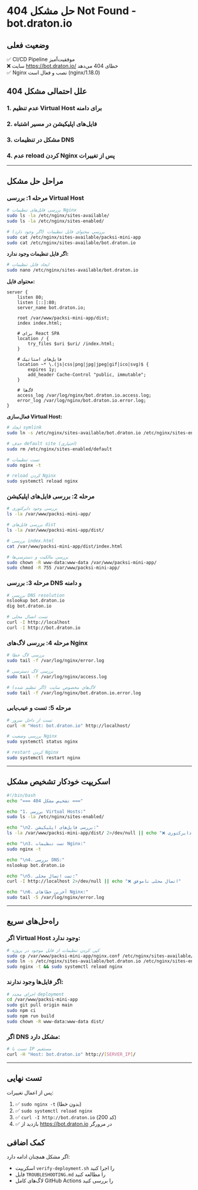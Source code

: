 # حل مشکل 404 Not Found - bot.draton.io

## وضعیت فعلی
✅ CI/CD Pipeline موفقیت‌آمیز  
❌ سایت https://bot.draton.io/ خطای 404 می‌دهد  
✅ Nginx نصب و فعال است (nginx/1.18.0)

## علل احتمالی مشکل 404

### 1. عدم تنظیم Virtual Host برای دامنه
### 2. فایل‌های اپلیکیشن در مسیر اشتباه
### 3. مشکل در تنظیمات DNS
### 4. عدم reload کردن Nginx پس از تغییرات

---

## مراحل حل مشکل

### مرحله 1: بررسی Virtual Host

```bash
# بررسی فایل‌های تنظیمات Nginx
sudo ls -la /etc/nginx/sites-available/
sudo ls -la /etc/nginx/sites-enabled/

# بررسی محتوای فایل تنظیمات (اگر وجود دارد)
sudo cat /etc/nginx/sites-available/packsi-mini-app
sudo cat /etc/nginx/sites-available/bot.draton.io
```

**اگر فایل تنظیمات وجود ندارد:**

```bash
# ایجاد فایل تنظیمات
sudo nano /etc/nginx/sites-available/bot.draton.io
```

**محتوای فایل:**
```nginx
server {
    listen 80;
    listen [::]:80;
    server_name bot.draton.io;
    
    root /var/www/packsi-mini-app/dist;
    index index.html;
    
    # برای React SPA
    location / {
        try_files $uri $uri/ /index.html;
    }
    
    # فایل‌های استاتیک
    location ~* \.(js|css|png|jpg|jpeg|gif|ico|svg)$ {
        expires 1y;
        add_header Cache-Control "public, immutable";
    }
    
    # لاگ‌ها
    access_log /var/log/nginx/bot.draton.io.access.log;
    error_log /var/log/nginx/bot.draton.io.error.log;
}
```

**فعال‌سازی Virtual Host:**
```bash
# ایجاد symlink
sudo ln -s /etc/nginx/sites-available/bot.draton.io /etc/nginx/sites-enabled/

# حذف default site (اختیاری)
sudo rm /etc/nginx/sites-enabled/default

# تست تنظیمات
sudo nginx -t

# reload کردن Nginx
sudo systemctl reload nginx
```

### مرحله 2: بررسی فایل‌های اپلیکیشن

```bash
# بررسی وجود دایرکتوری
ls -la /var/www/packsi-mini-app/

# بررسی فایل‌های dist
ls -la /var/www/packsi-mini-app/dist/

# بررسی index.html
cat /var/www/packsi-mini-app/dist/index.html

# بررسی مالکیت و دسترسی‌ها
sudo chown -R www-data:www-data /var/www/packsi-mini-app/
sudo chmod -R 755 /var/www/packsi-mini-app/
```

### مرحله 3: بررسی DNS و دامنه

```bash
# بررسی DNS resolution
nslookup bot.draton.io
dig bot.draton.io

# تست اتصال محلی
curl -I http://localhost
curl -I http://bot.draton.io
```

### مرحله 4: بررسی لاگ‌های Nginx

```bash
# بررسی لاگ خطا
sudo tail -f /var/log/nginx/error.log

# بررسی لاگ دسترسی
sudo tail -f /var/log/nginx/access.log

# لاگ‌های مخصوص سایت (اگر تنظیم شده)
sudo tail -f /var/log/nginx/bot.draton.io.error.log
```

### مرحله 5: تست و عیب‌یابی

```bash
# تست از داخل سرور
curl -H "Host: bot.draton.io" http://localhost/

# بررسی وضعیت Nginx
sudo systemctl status nginx

# restart کردن Nginx
sudo systemctl restart nginx
```

---

## اسکریپت خودکار تشخیص مشکل

```bash
#!/bin/bash
echo "=== تشخیص مشکل 404 ==="

echo "1. بررسی Virtual Hosts:"
sudo ls -la /etc/nginx/sites-enabled/

echo "\n2. بررسی فایل‌های اپلیکیشن:"
ls -la /var/www/packsi-mini-app/dist/ 2>/dev/null || echo "❌ دایرکتوری dist وجود ندارد"

echo "\n3. تست تنظیمات Nginx:"
sudo nginx -t

echo "\n4. بررسی DNS:"
nslookup bot.draton.io

echo "\n5. تست اتصال محلی:"
curl -I http://localhost 2>/dev/null || echo "❌ اتصال محلی ناموفق"

echo "\n6. آخرین خطاهای Nginx:"
sudo tail -5 /var/log/nginx/error.log
```

---

## راه‌حل‌های سریع

### اگر Virtual Host وجود ندارد:
```bash
# کپی کردن تنظیمات از فایل موجود در پروژه
sudo cp /var/www/packsi-mini-app/nginx.conf /etc/nginx/sites-available/bot.draton.io
sudo ln -s /etc/nginx/sites-available/bot.draton.io /etc/nginx/sites-enabled/
sudo nginx -t && sudo systemctl reload nginx
```

### اگر فایل‌ها وجود ندارند:
```bash
# اجرای مجدد deployment
cd /var/www/packsi-mini-app
sudo git pull origin main
sudo npm ci
sudo npm run build
sudo chown -R www-data:www-data dist/
```

### اگر DNS مشکل دارد:
```bash
# تست با IP مستقیم
curl -H "Host: bot.draton.io" http://[SERVER_IP]/
```

---

## تست نهایی

پس از اعمال تغییرات:

1. ✅ `sudo nginx -t` (بدون خطا)
2. ✅ `sudo systemctl reload nginx`
3. ✅ `curl -I http://bot.draton.io` (کد 200)
4. ✅ بازدید از https://bot.draton.io در مرورگر

## کمک اضافی

اگر مشکل همچنان ادامه دارد:
- اسکریپت `verify-deployment.sh` را اجرا کنید
- فایل `TROUBLESHOOTING.md` را مطالعه کنید
- لاگ‌های کامل GitHub Actions را بررسی کنید